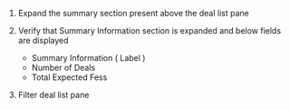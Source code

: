 1. Expand the summary section present above the deal list pane

2. Verify that Summary Information section is expanded and below fields are displayed
    *   Summary Information ( Label )
    *   Number of Deals 
    *   Total Expected Fess

3. Filter deal list pane